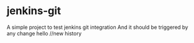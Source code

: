 # jenkins-git

A simple project to test jenkins git integration
And it should be triggered by any change
hello
//new history
